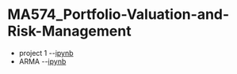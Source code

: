 # MA574_Portfolio-Valuation-and-Risk-Management

- project 1 --[ipynb](src/project1.ipynb)
- ARMA --[ipynb](src/ARMA.ipynb)
